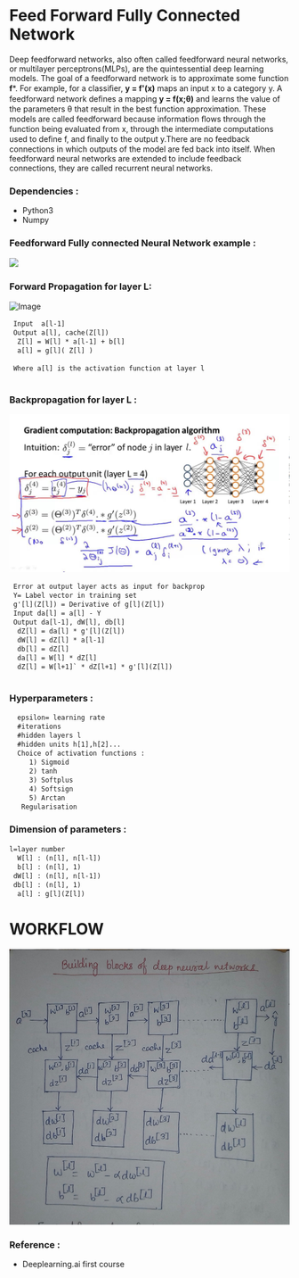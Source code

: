 # Feed Forward Fully Connected Network
Deep feedforward networks, also often called feedforward neural networks, or multilayer perceptrons(MLPs), are the quintessential deep learning models. The goal of a feedforward network is to approximate some function **f***. For example, for a classiﬁer, **y = f'(x)** maps an input x to a category y. A feedforward network deﬁnes a mapping **y = f(x;θ)** and learns the value of the parameters θ that result in the best function approximation.
These models are called feedforward because information ﬂows through the function being evaluated from x, through the intermediate computations used to deﬁne f, and ﬁnally to the output y.There are no feedback connections in which outputs of the model are fed back into itself. When feedforward neural networks are extended to include feedback connections, they are called recurrent neural networks.
### Dependencies :
   * Python3
   * Numpy
### Feedforward Fully connected Neural Network example :
![](https://i.stack.imgur.com/epElm.png)


### Forward Propagation for layer L:
 ![Image](forwardpropagation.png)
```
 Input  a[l-1]
 Output a[l], cache(Z[l])
  Z[l] = W[l] * a[l-1] + b[l]
  a[l] = g[l]( Z[l] )
 
 Where a[l] is the activation function at layer l
 
```
### Backpropagation for layer L :

![Image](image/backprop.jpg)
```
 Error at output layer acts as input for backprop
 Y= Label vector in training set
 g'[l](Z[l]) = Derivative of g[l](Z[l])
 Input da[l] = a[l] - Y
 Output da[l-1], dW[l], db[l]
  dZ[l] = da[l] * g'[l](Z[l])
  dW[l] = dZ[l] * a[l-1]
  db[l] = dZ[l]
  da[l] = W[l] * dZ[l]
  dZ[l] = W[l+1]` * dZ[l+1] * g'[l](Z[l])
  
```
### Hyperparameters :
```
  epsilon= learning rate
  #iterations
  #hidden layers l
  #hidden units h[1],h[2]...
  Choice of activation functions :
     1) Sigmoid
     2) tanh
     3) Softplus
     4) Softsign
     5) Arctan
   Regularisation
```
### Dimension of parameters :
```
l=layer number
  W[l] : (n[l], n[l-l]) 
  b[l] : (n[l], 1) 
 dW[l] : (n[l], n[l-1])
 db[l] : (n[l], 1)
  a[l] : g[l](Z[l])
```

# WORKFLOW
![Image](image/pipeline.jpg)

### Reference :
 * Deeplearning.ai first course

